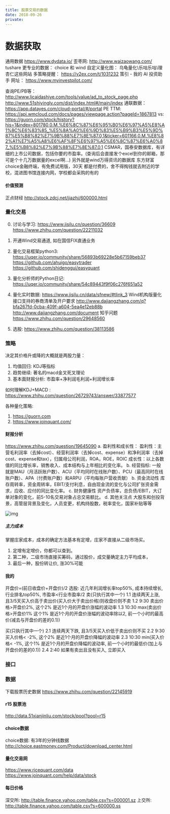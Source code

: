 ```yaml
---
title: 股票交易的数据
date: 2018-09-26
private:
---
```

# 数据获取
通用数据
    https://www.dydata.io/
    歪枣网: http://www.waizaowang.com/
    tushare
更专业的数据：
    choice 和 wind 
自定义量化图：
    乌龟量化\乐咕乐咕\理杏仁这些网站
多策略提醒：
    https://v2ex.com/t/1031232
        策引 - 我的 AI 投资助手 网址： https://www.myinvestpilot.com/


查询PE/PB等：
    http://www.licaidashiye.com/tools/value/ad_to_stock_page.php
    http://www.51shiyinglv.com/dist/index.html#/main/index
    通联数据：https://app.datayes.com/cloud-portal/#/portal
PE TTM:
    https://api.wmcloud.com/docs/pages/viewpage.action?pageId=1867813
vs:
    https://guorn.com/stock/history?his=1&index=801780,0.M.%E6%8C%87%E6%95%B0%E6%97%A5%E8%A1%8C%E6%83%85_%E5%8A%A0%E6%9D%83%E5%B9%B3%E5%9D%87%E5%B8%82%E7%9B%88%E7%8E%87.0,1&ticker=601166,0.M.%E8%82%A1%E7%A5%A8%E6%AF%8F%E6%97%A5%E6%8C%87%E6%A0%87_%E5%B8%82%E7%9B%88%E7%8E%87.0,1
CSMAR，国泰安数据库，有详细的上市公司数据，包括你要的市盈率。(查询后会直接发个excel到你的邮箱，那可是个十几万数据量的excel啊…)
另外就是wind万得资讯的数据库
东方财富choice金融终端，有免费试用版，30天
都是付费的，舍不得掏钱就去附近的学校，混进图书馆连接内网，学校都会采购的有的

#### 价值预测
正点财经
http://stock.zdcj.net/jiazhi/600000.html

### 量化交易
0. 讨论与学习:
    https://www.jisilu.cn/question/36609
    https://www.zhihu.com/question/22211032
1. 开通Wind交易通道, 如在国信FIX直通业务
2. 量化交易框架python3:
    https://uqer.io/community/share/56893b69228e5b67159beb37
    https://github.com/ahuigo/easytrader
    https://github.com/shidenggui/easyquant
3. 量化分析师的Python日记:
    https://uqer.io/community/share/54c89443f9f06c276f651a52
4. 量化实时数据:
    https://www.jisilu.cn/data/sfnew/#tlink_3
    Wind机构版量化接口支持的券商清单及开户要求
    http://www.dajiangzhang.com/q?bfa267fd-0cba-409f-a604-5ea4e12eb88b
    http://www.dajiangzhang.com/document
    知乎问题
    https://www.zhihu.com/question/29648560

5. 选股:
    https://www.zhihu.com/question/38113586

### 策略
决定其价格升或降的大概就是两股力量：
1. 均值回归: KDJ等指标
2. 趋势继续: 著名的macd金叉死叉理论
3. 基本面财报分析: 市盈率+净利润毛利润+利润增长率

如何理解KDJ+MACD : https://www.zhihu.com/question/26729743/answer/33877577

各种量化策略:
1. https://guorn.com
2. https://www.joinquant.com/

#### 财报分析
https://www.zhihu.com/question/19645090
a. 盈利性和成长性：
    盈利性：主营毛利润率（去掉cost）、经营利润率（去掉cost、expense）和净利润率（去掉cost、expense和tax），归属母公司利润，ROA，ROE，ROIC
    成长性：以上各数值的同比增长率，销售收入、成本结构与上年相比的变化率。
b. 经营指标: 一般就是MAU（月活跃账户数）、ACU（平均同时在线账户数）、PCU（最高同时在线账户数）、APA（付费账户数）和ARPU（平均每账户营收贡献）
b. 资金流动性
    库存周转率，资金周转率，EBIT/支付利息，自由现金流的变化与公司扩张资金需求，应收、应付的同比变化率。
c. 财务健康性
    资产负债率，总负债/EBIT，大订单对象的变化，前5-10名交易对象占总交易额比。
d. 其他关注点
    大股东和创投背景，高管层背景及变化，人员变更，机构持股数，税率变化，国家补贴等等

![img](/a/img/my-stock-0.jpg)

##### 主力成本
掌握庄家成本，成本的确定方法基本有定增，庄家不直接从二级市场买。
1. 定增有定增价，你都可以查到。
2. 第二种，二级市场直接买筹码，通过股价，成交量确定主力平均成本，
3. 最后一种，股份转让价, 涨30%可能


#### 我的
开盘价=(前日收盘价+开盘价)/2
选股: 近几年利润增长率top50%, 成本持续增长, 行业排名top50%, 市盈率<行业市盈率/2
卖(只执行其中一个)
    1.1 连续两天上涨, 且3/5天买入价高于卖出价(买入价大于卖出价格)则收盘价则不卖
    1.2 9:30 卖出价格>开盘价2%, 这个2% 是近1个月的开盘价涨幅的波动率
    1.3 10:30 max(卖出价格>开盘价1% 这个1% 是近1个月的开盘价涨幅的波动率除以2, 前一个小时的最高价(减去与开盘价的差的0.1))

买(只执行其中一个)
    2.1 连续两天下跌, 且3/5天买入价低于卖出价则不买
    2.2 9:30 买入价格< -2%, 这个2% 是近1个月的开盘价降幅的波动率
    2.3 10:30 min(买入价格< -1%, 这个1% 是近1个月的开盘价降幅的波动率, 前一个小时的最低价(加上与开盘价的差的0.1))
    2.4 2:40 如果有卖出且没有买入, 立即买入


### 接口

### 数据
下载股票历史数据
https://www.zhihu.com/question/22145919

#### r15 股票池
http://data.51xianjinliu.com/stock/pool?pool=r15

#### choice数据
choice数据: 有3年的分钟线数据
http://choice.eastmoney.com/Product/download_center.html

#### 量化交易网
https://www.ricequant.com/data
https://www.joinquant.com/help/data/stock

#### 每日价格
深交所:
http://table.finance.yahoo.com/table.csv?s=000001.sz
上交所:
http://table.finance.yahoo.com/table.csv?s=600000.ss
